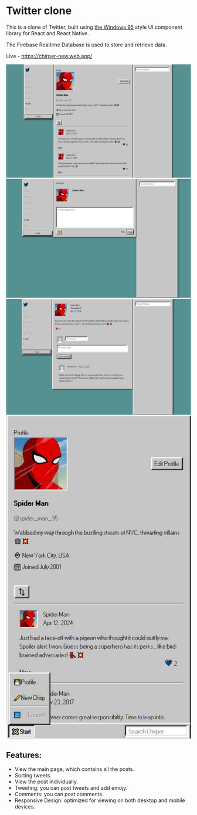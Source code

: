 # Twitter clone

This is a clone of Twitter, built using [the Windows 95](https://github.com/react95-io) style UI component library for React and React Native.

The Firebase Realtime Database is used to store and retrieve data.

Live - https://chirper-new.web.app/

<img src="./public/desktop-design_1.jpg" />
<img src="./public/desktop-design_2.jpg" />
<img src="./public/desktop-design_3.jpg" />
<img src="./public/mobile-design.jpg" />

## Features:

- View the main page, which contains all the posts.
- Sorting tweets.
- View the post individually.
- Tweeting: you can post tweets and add emojy.
- Comments: you can post comments.
- Responsive Design: optimized for viewing on both desktop and mobile devices.
